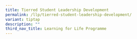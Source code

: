 ```yaml
---
title: Tierred Student Leadership Development
permalink: /llp/tierred-student-leadership-development/
variant: tiptap
description: ""
third_nav_title: Learning for Life Programme
---
```

<p></p>